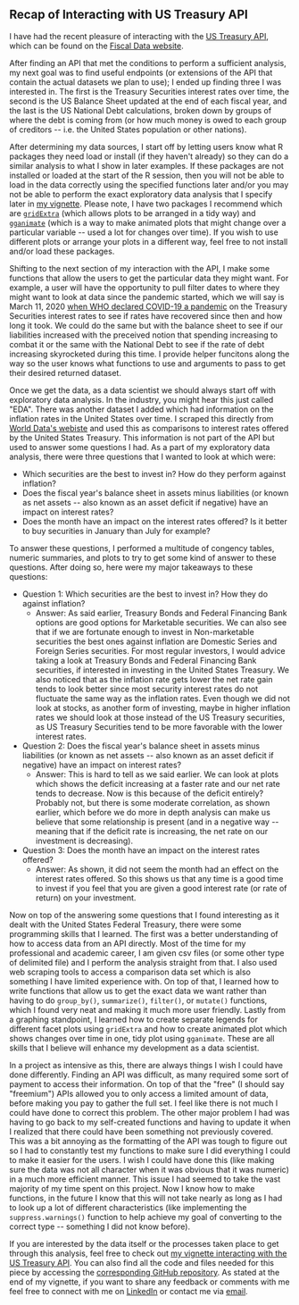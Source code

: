 ## Recap of Interacting with US Treasury API

I have had the recent pleasure of interacting with the [US Treasury API](https://fiscaldata.treasury.gov/api-documentation/), which can be found on the [Fiscal Data website](https://fiscaldata.treasury.gov/). 

After finding an API that met the conditions to perform a sufficient analysis, my next goal was to find useful endpoints (or extensions of the API that contain the actual datasets we plan to use); I ended up finding three I was interested in. The first is the Treasury Securities interest rates over time, the second is the US Balance Sheet updated at the end of each fiscal year, and the last is the US National Debt calculations, broken down by groups of where the debt is coming from (or how much money is owed to each group of creditors -- i.e. the United States population or other nations). 

After determining my data sources, I start off by letting users know what R packages they need load or install (if they haven't already) so they can do a similar analysis to what I show in later examples. If these packages are not installed or loaded at the start of the R session, then you will not be able to load in the data correctly using the specified functions later and/or you may not be able to perform the exact exploratory data analysis that I specify later in [my vignette](https://ericwarren9.github.io/ST-558-Project-2/). Please note, I have two packages I recommend which are [`gridExtra`](https://cran.r-project.org/web/packages/gridExtra/gridExtra.pdf) (which allows plots to be arranged in a tidy way) and [`gganimate`](https://gganimate.com/) (which is a way to make animated plots that might change over a particular variable -- used a lot for changes over time). If you wish to use different plots or arrange your plots in a different way, feel free to not install and/or load these packages. 

Shifting to the next section of my interaction with the API, I make some functions that allow the users to get the particular data they might want. For example, a user will have the opportunity to pull filter dates to where they might want to look at data since the pandemic started, which we will say is March 11, 2020 [when WHO declared COVID-19 a pandemic](https://www.nm.org/healthbeat/medical-advances/new-therapies-and-drug-trials/covid-19-pandemic-timeline#:~:text=Though%20initially%20discovered%20in%20Wuhan,nation%20of%20the%20outbreak%20abroad.) on the Treasury Securities interest rates to see if rates have recovered since then and how long it took. We could do the same but with the balance sheet to see if our liabilities increased with the preceived notion that spending increasing to combat it or the same with the National Debt to see if the rate of debt increasing skyrocketed during this time. I provide helper funcitons along the way so the user knows what functions to use and arguments to pass to get their desired returned dataset. 

Once we get the data, as a data scientist we should always start off with exploratory data analysis. In the industry, you might hear this just called "EDA". There was another dataset I added which had information on the inflation rates in the United States over time. I scraped this directly from [World Data's webiste](https://www.worlddata.info/america/usa/inflation-rates.php) and used this as comparisons to interest rates offered by the United States Treasury. This information is not part of the API but used to answer some questions I had. As a part of my exploratory data analysis, there were three questions that I wanted to look at which were:

- Which securities are the best to invest in? How do they perform against inflation?
- Does the fiscal year's balance sheet in assets minus liabilities (or known as net assets -- also known as an asset deficit if negative) have an impact on interest rates?
- Does the month have an impact on the interest rates offered? Is it better to buy securities in January than July for example?

To answer these questions, I performed a multitude of congency tables, numeric summaries, and plots to try to get some kind of answer to these questions. After doing so, here were my major takeaways to these questions:

- Question 1: Which securities are the best to invest in? How they do against inflation?
  - Answer: As said earlier, Treasury Bonds and Federal Financing Bank options are good options for Marketable securities. We can also see that if we are fortunate enough to invest in Non-marketable securities the best ones against inflation are Domestic Series and Foreign Series securities. For most regular investors, I would advice taking a look at Treasury Bonds and Federal Financing Bank securities, if interested in investing in the United States Treasury. We also noticed that as the inflation rate gets lower the net rate gain tends to look better since most security interest rates do not fluctuate the same way as the inflation rates. Even though we did not look at stocks, as another form of investing, maybe in higher inflation rates we should look at those instead of the US Treasury securities, as US Treasury Securities tend to be more favorable with the lower interest rates.
- Question 2: Does the fiscal year's balance sheet in assets minus liabilities (or known as net assets -- also known as an asset deficit if negative) have an impact on interest rates?
  - Answer: This is hard to tell as we said earlier. We can look at plots which shows the deficit increasing at a faster rate and our net rate tends to decrease. Now is this because of the deficit entirely? Probably not, but there is some moderate correlation, as shown earlier, which before we do more in depth analysis can make us believe that some relationship is present (and in a negative way -- meaning that if the deficit rate is increasing, the net rate on our investment is decreasing). 
- Question 3: Does the month have an impact on the interest rates offered?
  - Answer: As shown, it did not seem the month had an effect on the interest rates offered. So this shows us that any time is a good time to invest if you feel that you are given a good interest rate (or rate of return) on your investment.
 
Now on top of the answering some questions that I found interesting as it dealt with the United States Federal Treasury, there were some programming skills that I learned. The first was a better understanding of how to access data from an API directly. Most of the time for my professional and academic career, I am given csv files (or some other type of delimited file) and I perform the analysis straight from that. I also used web scraping tools to access a comparison data set which is also something I have limited experience with. On top of that, I learned how to write functions that allow us to get the exact data we want rather than having to do `group_by()`, `summarize()`, `filter()`, or `mutate()` functions, which I found very neat and making it much more user friendly. Lastly from a graphing standpoint, I learned how to create separate legends for different facet plots using `gridExtra` and how to create animated plot which shows changes over time in one, tidy plot using `gganimate`. These are all skills that I believe will enhance my development as a data scientist.

In a project as intensive as this, there are always things I wish I could have done differently. Finding an API was difficult, as many required some sort of payment to access their information. On top of that the "free" (I should say "freemium") APIs allowed you to only access a limited amount of data, before making you pay to gather the full set. I feel like there is not much I could have done to correct this problem. The other major problem I had was having to go back to my self-created functions and having to update it when I realized that there could have been something not previously covered. This was a bit annoying as the formatting of the API was tough to figure out so I had to constantly test my functions to make sure I did everything I could to make it easier for the users. I wish I could have done this (like making sure the data was not all character when it was obvious that it was numeric) in a much more efficient manner. This issue I had seemed to take the vast majority of my time spent on this project. Now I know how to make functions, in the future I know that this will not take nearly as long as I had to look up a lot of different characteristics (like implementing the `suppress.warnings()` function to help achieve my goal of converting to the correct type -- something I did not know before).

If you are interested by the data itself or the processes taken place to get through this analysis, feel free to check out [my vignette interacting with the US Treasury API](https://ericwarren9.github.io/ST-558-Project-2/). You can also find all the code and files needed for this piece by accessing the [corresponding GitHub repository](https://github.com/ericwarren9/ST-558-Project-2). As stated at the end of my vignette, if you want to share any feedback or comments with me feel free to connect with me on [LinkedIn](https://www.linkedin.com/in/eric-warren-960037203/) or contact me via [email](mailto:ericwarren09@yahoo.com).
